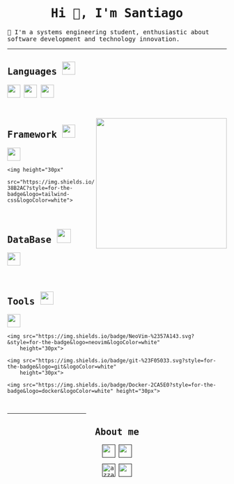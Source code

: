 <head>
    <style>
        body {
            font-family: monospace;
        }
    </style>
</head>
<h1 align="center">Hi 👋, I'm Santiago</h1>
<p>🌱 I'm a systems engineering student, enthusiastic about software development and technology innovation.</p>

<hr>


<!-- <h3 align="left">Languages and Tools:</h3> -->
<h2 align="left"> Languages
    <img src="https://media2.giphy.com/media/QssGEmpkyEOhBCb7e1/giphy.gif?cid=ecf05e47a0n3gi1bfqntqmob8g9aid1oyj2wr3ds3mg700bl&rid=giphy.gif"
        width="30px">
</h2>

<p align="left">
    <img height="30px"
        src="https://img.shields.io/badge/javascript%20-%23323330.svg?&style=for-the-badge&logo=javascript&logoColor=%23F7DF1E" />
    <img height="30px"
        src="https://img.shields.io/badge/TypeScript-007ACC?style=for-the-badge&logo=typescript&logoColor=white" />
    <img src="https://img.shields.io/badge/python%20-%2314354C.svg?&style=for-the-badge&logo=python&logoColor=white"
        height="30px" />

</p>


<br>


<img align="right" width="300"
    src="https://cdn.dribbble.com/users/1277312/screenshots/14733298/media/39b1045e593737587dd60e42c8422d1f.gif">

<h2 align="left"> Framework
    <img src="https://media2.giphy.com/media/QssGEmpkyEOhBCb7e1/giphy.gif?cid=ecf05e47a0n3gi1bfqntqmob8g9aid1oyj2wr3ds3mg700bl&rid=giphy.gif"
        width="30px">
</h2>

<p>
    <img src="https://img.shields.io/badge/Angular%20-%23DD0031.svg?&style=for-the-badge&logo=angular&logoColor=white"
        height="30px" />

    <img height="30px"
        src="https://img.shields.io/badge/Tailwind_CSS-38B2AC?style=for-the-badge&logo=tailwind-css&logoColor=white">

</p>


<br>


<h2 align="left"> DataBase
    <img src="https://media2.giphy.com/media/QssGEmpkyEOhBCb7e1/giphy.gif?cid=ecf05e47a0n3gi1bfqntqmob8g9aid1oyj2wr3ds3mg700bl&rid=giphy.gif"
        width="32px">
</h2>

<p>
    <img src="https://img.shields.io/badge/MySQL-005C84?style=for-the-badge&logo=mysql&logoColor=white" height="30px">
</p>


<br>


<h2 align="left"> Tools
    <img src="https://media2.giphy.com/media/QssGEmpkyEOhBCb7e1/giphy.gif?cid=ecf05e47a0n3gi1bfqntqmob8g9aid1oyj2wr3ds3mg700bl&rid=giphy.gif"
        width="30px">
</h2>
<p>
    <img src="https://img.shields.io/badge/Linux-FCC624?style=for-the-badge&logo=linux&logoColor=black" height="30px">

    <img src="https://img.shields.io/badge/NeoVim-%2357A143.svg?&style=for-the-badge&logo=neovim&logoColor=white"
        height="30px">

    <img src="https://img.shields.io/badge/git-%23F05033.svg?style=for-the-badge&logo=git&logoColor=white"
        height="30px">

    <img src="https://img.shields.io/badge/Docker-2CA5E0?style=for-the-badge&logo=docker&logoColor=white" height="30px">
</p>


<br>



<hr width="36%">

<h2 align="center">About me</h2>
<p align="center">
    <a href="">
        <img align="center"
            src="https://img.shields.io/badge/linkedin-%231DA1F2.svg?style=for-the-badge&logo=linkedin&logoColor=white"
            height="30" /></a>
    <a href="">
        <img align="center"
            src="https://img.shields.io/badge/gmail-EA4335.svg?style=for-the-badge&logo=gmail&logoColor=white"
            height="30" /></a>
</p>
<p align="center">
    <a href="" target="blank">
        <img align="center"
            src="https://img.shields.io/badge/instagram-%23E4405F.svg?style=for-the-badge&logo=Instagram&logoColor=white"
            alt="azzar" height="30" /></a>
    <a href="">
        <img align="center"
            src="https://img.shields.io/badge/twitter-1DA1F2.svg?style=for-the-badge&logo=twitter&logoColor=white"
            height="30" /></a>
    <br>
</p>

